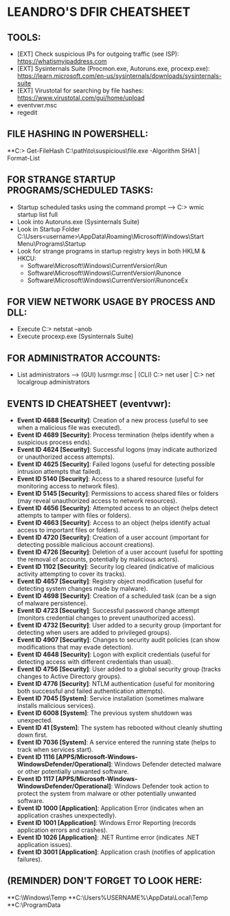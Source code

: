 
# LEANDRO'S DFIR CHEATSHEET

## TOOLS:
- [EXT] Check suspicious IPs for outgoing traffic (see ISP): https://whatismyipaddress.com
- [EXT] Sysinternals Suite (Procmon.exe, Autoruns.exe, procexp.exe): https://learn.microsoft.com/en-us/sysinternals/downloads/sysinternals-suite
- [EXT] Virustotal for searching by file hashes: https://www.virustotal.com/gui/home/upload
- eventvwr.msc
- regedit

## FILE HASHING IN POWERSHELL:
**C:\> Get-FileHash C:\path\to\suspicious\file.exe -Algorithm SHA1 | Format-List

## FOR STRANGE STARTUP PROGRAMS/SCHEDULED TASKS:
- Startup scheduled tasks using the command prompt --> C:\> wmic startup list full
- Look into Autoruns.exe (Sysinternals Suite)
- Look in Startup Folder C:\Users\<username>\AppData\Roaming\Microsoft\Windows\Start Menu\Programs\Startup
- Look for strange programs in startup registry keys in both HKLM & HKCU:
  - Software\Microsoft\Windows\CurrentVersion\Run
  - Software\Microsoft\Windows\CurrentVersion\Runonce
  - Software\Microsoft\Windows\CurrentVersion\RunonceEx

## FOR VIEW NETWORK USAGE BY PROCESS AND DLL:
- Execute C:\> netstat –anob
- Execute procexp.exe (Sysinternals Suite)

## FOR ADMINISTRATOR ACCOUNTS:
- List administrators --> (GUI) lusrmgr.msc | (CLI) C:\> net user | C:\> net localgroup administrators

## EVENTS ID CHEATSHEET (eventvwr):
- **Event ID 4688 [Security]**: Creation of a new process (useful to see when a malicious file was executed).
- **Event ID 4689 [Security]**: Process termination (helps identify when a suspicious process ends).
- **Event ID 4624 [Security]**: Successful logons (may indicate authorized or unauthorized access attempts).
- **Event ID 4625 [Security]**: Failed logons (useful for detecting possible intrusion attempts that failed).
- **Event ID 5140 [Security]**: Access to a shared resource (useful for monitoring access to network files).
- **Event ID 5145 [Security]**: Permissions to access shared files or folders (may reveal unauthorized access to network resources).
- **Event ID 4656 [Security]**: Attempted access to an object (helps detect attempts to tamper with files or folders).
- **Event ID 4663 [Security]**: Access to an object (helps identify actual access to important files or folders).
- **Event ID 4720 [Security]**: Creation of a user account (important for detecting possible malicious account creations).
- **Event ID 4726 [Security]**: Deletion of a user account (useful for spotting the removal of accounts, potentially by malicious actors).
- **Event ID 1102 [Security]**: Security log cleared (indicative of malicious activity attempting to cover its tracks).
- **Event ID 4657 [Security]**: Registry object modification (useful for detecting system changes made by malware).
- **Event ID 4698 [Security]**: Creation of a scheduled task (can be a sign of malware persistence).
- **Event ID 4723 [Security]**: Successful password change attempt (monitors credential changes to prevent unauthorized access).
- **Event ID 4732 [Security]**: User added to a security group (important for detecting when users are added to privileged groups).
- **Event ID 4907 [Security]**: Changes to security audit policies (can show modifications that may evade detection).
- **Event ID 4648 [Security]**: Logon with explicit credentials (useful for detecting access with different credentials than usual).
- **Event ID 4756 [Security]**: User added to a global security group (tracks changes to Active Directory groups).
- **Event ID 4776 [Security]**: NTLM authentication (useful for monitoring both successful and failed authentication attempts).
- **Event ID 7045 [System]**: Service installation (sometimes malware installs malicious services).
- **Event ID 6008 [System]**: The previous system shutdown was unexpected.
- **Event ID 41 [System]**: The system has rebooted without cleanly shutting down first.
- **Event ID 7036 [System]**: A service entered the running state (helps to track when services start).
- **Event ID 1116 [APPS/Microsoft-Windows-WindowsDefender/Operational]**: Windows Defender detected malware or other potentially unwanted software.
- **Event ID 1117 [APPS/Microsoft-Windows-WindowsDefender/Operational]**: Windows Defender took action to protect the system from malware or other potentially unwanted software.
- **Event ID 1000 [Application]**: Application Error (indicates when an application crashes unexpectedly).
- **Event ID 1001 [Application]**: Windows Error Reporting (records application errors and crashes).
- **Event ID 1026 [Application]**: .NET Runtime error (indicates .NET application issues).
- **Event ID 3001 [Application]**: Application crash (notifies of application failures).

## (REMINDER) DON'T FORGET TO LOOK HERE:
**C:\Windows\Temp
**C:\Users\%USERNAME%\AppData\Local\Temp
**C:\ProgramData
